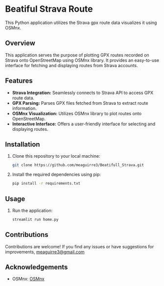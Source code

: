 # Beatiful Strava Route

This Python application utilizes the Strava gpx route data visualizes it using OSMnx.

## Overview

This application serves the purpose of plotting GPX routes recorded on Strava onto OpenStreetMap using OSMnx library. It provides an easy-to-use interface for fetching and displaying routes from Strava accounts.

## Features

- **Strava Integration:** Seamlessly connects to Strava API to access GPX route data.
- **GPX Parsing:** Parses GPX files fetched from Strava to extract route information.
- **OSMnx Visualization:** Utilizes OSMnx library to plot routes onto OpenStreetMap.
- **Interactive Interface:** Offers a user-friendly interface for selecting and displaying routes.

## Installation

1. Clone this repository to your local machine:

    ```bash
    git clone https://github.com/meaguirre3/Beatifull_Strava.git
    ```

2. Install the required dependencies using pip:

    ```bash
    pip install -r requirements.txt
    ```

## Usage

1. Run the application:

    ```bash
    streamlit run home.py
    ```

## Contributions

Contributions are welcome! If you find any issues or have suggestions for improvements, meaguirre3@gmail.com


## Acknowledgements

- OSMnx: [OSMnx](https://osmnx.readthedocs.io/en/stable/) 


